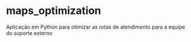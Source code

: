 # maps_optimization

Aplicação em Python para otimizar as rotas de atendimento para a equipe do suporte externo
